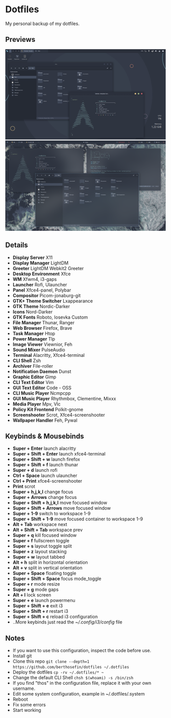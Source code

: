# Dotfiles

My personal backup of my dotfiles.

## Previews

![xfce](https://raw.githubusercontent.com/berthosefin/dotfiles/main/Previews/xfce.png)
![i3wm](https://raw.githubusercontent.com/berthosefin/dotfiles/main/Previews/i3wm.png)

## Details

- **Display Server** X11
- **Display Manager** LightDM
- **Greeter** LightDM Webkit2 Greeter
- **Desktop Environment** Xfce
- **WM** Xfwm4, i3-gaps
- **Launcher** Rofi, Ulauncher
- **Panel** Xfce4-panel, Polybar
- **Compositor** Picom-jonaburg-git
- **GTK+ Theme Switcher** Lxappearance
- **GTK Theme** Nordic-Darker
- **Icons** Nord-Darker
- **GTK Fonts** Roboto, Iosevka Custom
- **File Manager** Thunar, Ranger
- **Web Browser** Firefox, Brave
- **Task Manager** Htop
- **Power Manager** Tlp
- **Image Viewer** Viewnior, Feh
- **Sound Mixer** PulseAudio
- **Terminal** Alacritty, Xfce4-terminal
- **CLI Shell** Zsh
- **Archiver** File-roller
- **Notification Daemon** Dunst
- **Graphic Editor** Gimp
- **CLI Text Editor** Vim
- **GUI Text Editor** Code - OSS
- **CLI Music Player** Ncmpcpp
- **GUI Music Player** Rhythmbox, Clementine, Mixxx
- **Media Player** Mpv, Vlc
- **Policy Kit Frontend** Polkit-gnome
- **Screenshooter** Scrot, Xfce4-screenshooter
- **Wallpaper Handler** Feh, Pywal

## Keybinds & Mousebinds

- **Super + Enter** launch alacritty
- **Super + Shift + Enter** launch xfce4-terminal
- **Super + Shift + w** launch firefox
- **Super + Shift + f** launch thunar
- **Super + d** launch rofi
- **Ctrl + Space** launch ulauncher
- **Ctrl + Print** xfce4-screenshooter
- **Print** scrot
- **Super + h,j,k,l** change focus
- **Super + Arrows** change focus
- **Super + Shift + h,j,k,l** move focused window
- **Super + Shift + Arrows** move focused window
- **Super + 1-9** switch to workspace 1-9
- **Super + Shift + 1-9** move focused container to workspace 1-9
- **Alt + Tab** workspace next
- **Alt + Shift + Tab** workspace prev
- **Super + q** kill focused window
- **Super + f** fullscreen toggle
- **Super + s** layout toggle split
- **Super + z** layout stacking
- **Super + w** layout tabbed
- **Alt + h** split in horizontal orientation
- **Alt + v** split in vertical orientation
- **Super + Space** floating toggle
- **Super + Shift + Space** focus mode_toggle
- **Super + r** mode resize
- **Super + g** mode gaps
- **Alt + l** lock screen
- **Super + e** launch powermenu
- **Super + Shift + e** exit i3
- **Super + Shift + r** restart i3
- **Super + Shift + c** reload i3 configuration
- ..More keybinds just read the _~/.config/i3/config_ file

## Notes

- If you want to use this configuration, inspect the code before use.
- Install git
- Clone this repo `git clone --depth=1 https://github.com/berthosefin/dotfiles ~/.dotfiles`
- Deploy the dotfiles `cp -rv ~/.dotfiles/* ~`
- Change the default CLI Shell `chsh $(whoami) -s /bin/zsh`
- If you find "thos" in the configuration file, replace it with your own username.
- Edit some system configuration, example in ~/.dotfiles/.system
- Reboot
- Fix some errors
- Start working
